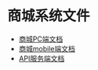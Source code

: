 # 商城系统文件 

- [商城PC端文档](./shop_client_pc/README.MD)
- [商城mobile端文档](./shop_client_mobile/README.MD)
- [API服务端文档](./api/README.MD)